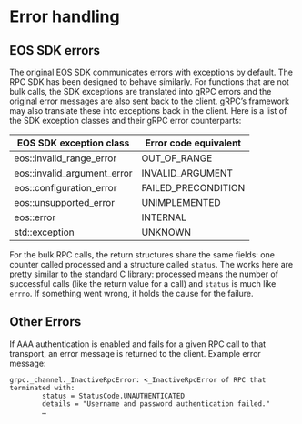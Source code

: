 # Error handling

## EOS SDK errors
The original EOS SDK communicates errors with exceptions by default. The RPC SDK has been designed to behave similarly. For functions that are not bulk calls, the SDK exceptions are translated into gRPC errors and the original error messages are also sent back to the client. gRPC’s framework may also translate these into exceptions back in the client. Here is a list of the SDK exception classes and their gRPC error counterparts:

| EOS SDK exception class     | Error code equivalent |
|-----------------------------|-----------------------|
| eos::invalid_range_error    | OUT_OF_RANGE          |
| eos::invalid_argument_error | INVALID_ARGUMENT      |
| eos::configuration_error    | FAILED_PRECONDITION   |
| eos::unsupported_error      | UNIMPLEMENTED         |
| eos::error                  | INTERNAL              |
| std::exception              | UNKNOWN               |

For the bulk RPC calls, the return structures share the same fields: one counter called processed and a structure called `status`. The works here are pretty similar to the standard C library: processed means the number of successful calls (like the return value for a call) and `status` is much like `errno`. If something went wrong, it holds the cause for the failure.

## Other Errors
If AAA authentication is enabled and fails for a given RPC call to that transport, an error message is returned to the client.
Example error message:
```
grpc._channel._InactiveRpcError: <_InactiveRpcError of RPC that terminated with:
        status = StatusCode.UNAUTHENTICATED
        details = "Username and password authentication failed."
        …
```

